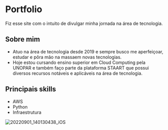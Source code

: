 # Portfolio
Fiz esse site com o intuito de divulgar minha jornada na área de tecnologia.


## Sobre mim 
- Atuo na área de tecnologia desde 2019 e sempre busco me aperfeiçoar, estudar e pôra mão na massaem novas tecnologias. 
- Hoje estou cursando ensino superior em Cloud Computing pela UNOPAR e também faço parte da plataforma STAART que possui 
diversos recursos notáveis e aplicáveis na área de tecnologia.

## Principais skills
- AWS
- Python
- Infraestrutura

![20220901_140130438_iOS](https://user-images.githubusercontent.com/112584856/188754535-f8f44623-161d-4a08-a41d-7bd5a8b2a55d.jpg)
